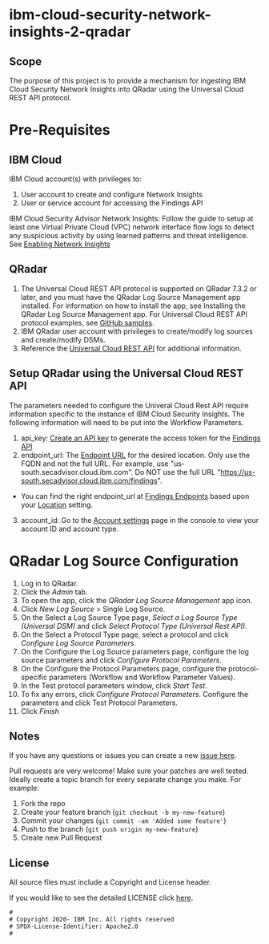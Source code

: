 <!-- This should be the location of the title of the repository, normally the short name -->
# ibm-cloud-security-network-insights-2-qradar

## Scope

The purpose of this project is to provide a mechanism for ingesting IBM Cloud Security Network Insights into QRadar using the Universal Cloud REST API protocol.

# Pre-Requisites

## IBM Cloud

IBM Cloud account(s) with privileges to:
1. User account to create and configure Network Insights
2. User or service account for accessing the Findings API

IBM Cloud Security Advisor Network Insights:
    Follow the guide to setup at least one Virtual Private Cloud (VPC) network interface flow logs to detect any suspicious activity by using learned patterns and threat intelligence. See [Enabling Network Insights](https://cloud.ibm.com/docs/security-advisor?topic=security-advisor-setup-network)


## QRadar
1. The Universal Cloud REST API protocol is supported on QRadar 7.3.2 or later, and you must have the QRadar Log Source Management app installed. For information on how to install the app, see Installing the QRadar Log Source Management app.
For Universal Cloud REST API protocol examples, see [GitHub samples](https://github.com/ibm-security-intelligence/IBM-QRadar-Universal-Cloud-REST-API).
2. IBM QRadar user account with privileges to create/modify log sources and create/modify DSMs.
3. Reference the [Universal Cloud REST API](https://www.ibm.com/docs/en/qsip/7.4?topic=configuration-universal-cloud-rest-api-protocol) for additional information.

## Setup QRadar using the Universal Cloud REST API

The parameters needed to configure the Univeral Cloud Rest API require information specific to the instance of IBM Cloud Security Insights. The following information will need to be put into the Workflow Parameters. 
1. api_key: [Create an API key](https://cloud.ibm.com/docs/account?topic=account-manapikey) to generate the access token for the [Findings API](https://cloud.ibm.com/apidocs/security-advisor/findings)
2. endpoint_url: The [Endpoint URL](https://cloud.ibm.com/apidocs/security-advisor/findings) for the desired location. Only use the FQDN and not the full URL. For example, use "us-south.secadvisor.cloud.ibm.com". Do NOT use the full URL "https://us-south.secadvisor.cloud.ibm.com/findings". 
- You can find the right endpoint_url at [Findings Endpoints](https://cloud.ibm.com/apidocs/security-advisor/findings#endpoints) based upon your [Location](https://cloud.ibm.com/docs/security-compliance?topic=security-compliance-mng-data#storage-location-api) setting.
3. account_id: Go to the [Account settings](https://cloud.ibm.com/account/settings) page in the console to view your account ID and account type.


# QRadar Log Source Configuration

1. Log in to QRadar.
2. Click the _Admin_ tab.
3. To open the app, click the _QRadar Log Source Management_ app icon.
4. Click _New Log Source_ > Single Log Source.
5. On the Select a Log Source Type page, _Select a Log Source Type (Universal DSM)_ and click _Select Protocol Type (Universal Rest API)_.
6. On the Select a Protocol Type page, select a protocol and click _Configure Log Source Parameters_.
7. On the Configure the Log Source parameters page, configure the log source parameters and click _Configure Protocol
Parameters_.
8. On the Configure the Protocol Parameters page, configure the protocol-specific parameters (Workflow and Workflow
Parameter Values). 
9. In the Test protocol parameters window, click _Start Test_.
10. To fix any errors, click _Configure Protocol Parameters_. Configure the parameters and click Test Protocol Parameters.
11. Click _Finish_

<!-- A notes section is useful for anything that isn't covered in the Usage or Scope. Like what we have below. -->
## Notes

If you have any questions or issues you can create a new [issue here](https://github.com/mdobbsatl/ibm-cloud-security-network-insights-2-qradar/issues).

Pull requests are very welcome! Make sure your patches are well tested.
Ideally create a topic branch for every separate change you make. For
example:

1. Fork the repo
2. Create your feature branch (`git checkout -b my-new-feature`)
3. Commit your changes (`git commit -am 'Added some feature'`)
4. Push to the branch (`git push origin my-new-feature`)
5. Create new Pull Request

## License

All source files must include a Copyright and License header. 

If you would like to see the detailed LICENSE click [here](LICENSE).

```text
#
# Copyright 2020- IBM Inc. All rights reserved
# SPDX-License-Identifier: Apache2.0
#
```

